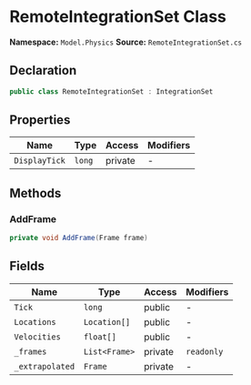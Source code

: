 # RemoteIntegrationSet Class

**Namespace:** `Model.Physics`
**Source:** `RemoteIntegrationSet.cs`

## Declaration

```csharp
public class RemoteIntegrationSet : IntegrationSet
```

## Properties

| Name | Type | Access | Modifiers |
|------|------|--------|-----------|
| `DisplayTick` | `long` | private | - |

## Methods

### AddFrame

```csharp
private void AddFrame(Frame frame)
```

## Fields

| Name | Type | Access | Modifiers |
|------|------|--------|-----------|
| `Tick` | `long` | public | - |
| `Locations` | `Location[]` | public | - |
| `Velocities` | `float[]` | public | - |
| `_frames` | `List<Frame>` | private | `readonly` |
| `_extrapolated` | `Frame` | private | - |

